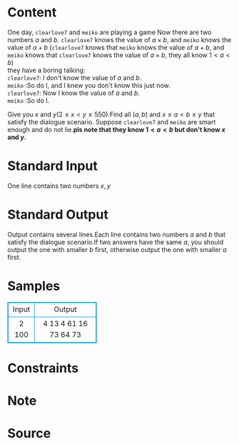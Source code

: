 
# Content

One day, `clearlove7` and `meiko` are playing a game
Now there are two numbers $a$ and $b$. `clearlove7` knows the value of $a\times b$, and `meiko` knows the value of $a+b$ (`clearlove7` knows that `meiko` knows the value of $a+b$, and `meiko` knows that `clearlove7` knows the value of $a\times b$, they all know $1<a<b$)  
they have a boring talking:  
`clearlove7`: I don't know the value of $a$ and $b$.  
`meiko` :So do I, and I knew you don't know this just now.  
`clearlove7`: Now I know the value of $a$ and $b$.  
`meiko` :So do I.  

Give you $x$ and $y$($2\leq x<y\leq 550$).Find all $(a, b)$ and $x\leq a<b\leq y$ that satisfy the dialogue scenario. Suppose `clearlove7` and `meiko` are smart enough and do not lie.**pls note that they know $1<a<b$ but don't know $x$ and $y$.**

# Standard Input

One line contains two numbers $x, y$

# Standard Output

Output contains several lines.Each line contains two numbers $a$ and $b$ that satisfy the dialogue scenario.If two answers have the same $a$, you should output the one with smaller $b$ first, otherwise output the one with smaller $a$ first.

# Samples

<style>
        table,table tr th, table tr td { border:1px solid #0094ff; }
        table { width: 200px; min-height: 25px; line-height: 25px; text-align: center; border-collapse: collapse;}   
    </style>
<table>
	<tr>
		<td>Input</td>
		<td>Output</td>
	</tr>
<tr><td>2 100
</td><td>4 13
4 61
16 73
64 73
</td></tr></table>


# Constraints



# Note



# Source


